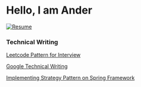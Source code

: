 # Hello, I am Ander

[![Resume](https://img.shields.io/badge/Resume-Download-informational?style=flat-square&logo=adobeacrobatreader&logoColor=white&color=green)](https://raw.githubusercontent.com/w22116972/w22116972/main/Resume.pdf)

### Technical Writing

[Leetcode Pattern for Interview](https://github.com/w22116972/coding-interview-pattern)

[Google Technical Writing](https://medium.com/@w22116972/google-technical-writing-21a89129bfbc)

[Implementing Strategy Pattern on Spring Framework](https://medium.com/@w22116972/implementing-strategy-pattern-on-spring-framework-1a9760831ee5)
